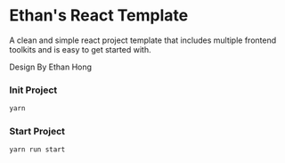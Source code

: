 # Ethan's React Template

A clean and simple react project template that includes multiple frontend toolkits and is easy to get started with.

Design By Ethan Hong

### Init Project

```bash
yarn
```

### Start Project

```bash
yarn run start
```